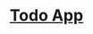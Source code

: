 <div align='center'>
<h1>
  <a href='https://fabulous-salamander-603200.netlify.app/'>Todo App</a>
</h1>
</div>
